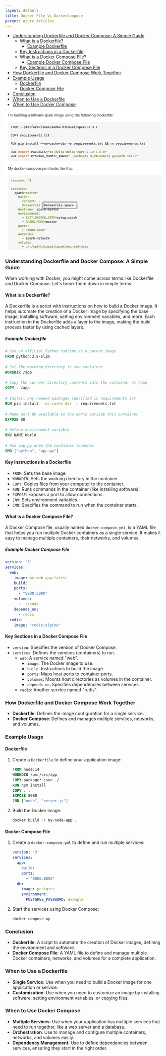 ```yaml
---
layout: default
title: Docker File Vs DockerCompose
parent: Azure Articles
---
```

- [Understanding Dockerfile and Docker Compose: A Simple Guide](#understanding-dockerfile-and-docker-compose-a-simple-guide)
  - [What is a Dockerfile?](#what-is-a-dockerfile)
    - [Example Dockerfile](#example-dockerfile)
  - [Key Instructions in a Dockerfile](#key-instructions-in-a-dockerfile)
  - [What is a Docker Compose File?](#what-is-a-docker-compose-file)
    - [Example Docker Compose File](#example-docker-compose-file)
  - [Key Sections in a Docker Compose File](#key-sections-in-a-docker-compose-file)
- [How Dockerfile and Docker Compose Work Together](#how-dockerfile-and-docker-compose-work-together)
- [Example Usage](#example-usage)
  - [Dockerfile](#dockerfile)
  - [Docker Compose File](#docker-compose-file)
- [Conclusion](#conclusion)
- [When to Use a Dockerfile](#when-to-use-a-dockerfile)
- [When to Use Docker Compose](#when-to-use-docker-compose)


![](images/custom-image-2024-06-15-16-04-27.png)

### Understanding Dockerfile and Docker Compose: A Simple Guide

When working with Docker, you might come across terms like Dockerfile and Docker Compose. Let's break them down in simple terms.

#### What is a Dockerfile?

A Dockerfile is a script with instructions on how to build a Docker image. It helps automate the creation of a Docker image by specifying the base image, installing software, setting environment variables, and more. Each instruction in the Dockerfile adds a layer to the image, making the build process faster by using cached layers.

##### Example Dockerfile

```Dockerfile
# Use an official Python runtime as a parent image
FROM python:3.8-slim

# Set the working directory in the container
WORKDIR /app

# Copy the current directory contents into the container at /app
COPY . /app

# Install any needed packages specified in requirements.txt
RUN pip install --no-cache-dir -r requirements.txt

# Make port 80 available to the world outside this container
EXPOSE 80

# Define environment variable
ENV NAME World

# Run app.py when the container launches
CMD ["python", "app.py"]
```

#### Key Instructions in a Dockerfile

- `FROM`: Sets the base image.
- `WORKDIR`: Sets the working directory in the container.
- `COPY`: Copies files from your computer to the container.
- `RUN`: Runs commands in the container (like installing software).
- `EXPOSE`: Exposes a port to allow connections.
- `ENV`: Sets environment variables.
- `CMD`: Specifies the command to run when the container starts.

#### What is a Docker Compose File?

A Docker Compose file, usually named `docker-compose.yml`, is a YAML file that helps you run multiple Docker containers as a single service. It makes it easy to manage multiple containers, their networks, and volumes.

##### Example Docker Compose File

```yaml
version: '3'
services:
  web:
    image: my-web-app:latest
    build: .
    ports:
      - "5000:5000"
    volumes:
      - .:/code
    depends_on:
      - redis
  redis:
    image: "redis:alpine"
```

#### Key Sections in a Docker Compose File

- `version`: Specifies the version of Docker Compose.
- `services`: Defines the services (containers) to run.
  - `web`: A service named "web".
    - `image`: The Docker image to use.
    - `build`: Instructions to build the image.
    - `ports`: Maps host ports to container ports.
    - `volumes`: Mounts host directories as volumes in the container.
    - `depends_on`: Specifies dependencies between services.
  - `redis`: Another service named "redis".

### How Dockerfile and Docker Compose Work Together

- **Dockerfile**: Defines the image configuration for a single service.
- **Docker Compose**: Defines and manages multiple services, networks, and volumes.

### Example Usage

#### Dockerfile

1. Create a `Dockerfile` to define your application image:

    ```Dockerfile
    FROM node:14
    WORKDIR /usr/src/app
    COPY package*.json ./
    RUN npm install
    COPY . .
    EXPOSE 8080
    CMD ["node", "server.js"]
    ```

2. Build the Docker image:

    ```sh
    docker build -t my-node-app .
    ```

#### Docker Compose File

1. Create a `docker-compose.yml` to define and run multiple services:

    ```yaml
    version: '3'
    services:
      app:
        build: .
        ports:
          - "8080:8080"
      db:
        image: postgres
        environment:
          POSTGRES_PASSWORD: example
    ```

2. Start the services using Docker Compose:

    ```sh
    docker-compose up
    ```

### Conclusion

- **Dockerfile**: A script to automate the creation of Docker images, defining the environment and software.
- **Docker Compose File**: A YAML file to define and manage multiple Docker containers, networks, and volumes for a complete application.

### When to Use a Dockerfile

- **Single Service**: Use when you need to build a Docker image for one application or service.
- **Customization**: Use when you need to customize an image by installing software, setting environment variables, or copying files.

### When to Use Docker Compose

- **Multiple Services**: Use when your application has multiple services that need to run together, like a web server and a database.
- **Orchestration**: Use to manage and configure multiple containers, networks, and volumes easily.
- **Dependency Management**: Use to define dependencies between services, ensuring they start in the right order.
